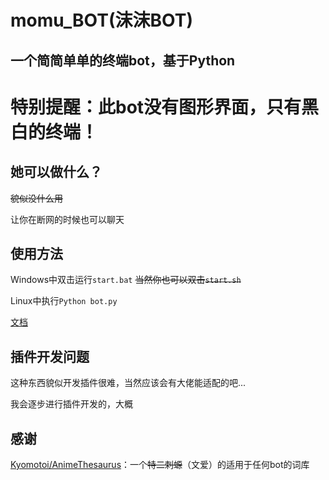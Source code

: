 # momu_BOT(沫沫BOT)
## 一个简简单单的终端bot，基于Python
# 特别提醒：此bot没有图形界面，只有黑白的终端！

## 她可以做什么？
~~貌似没什么用~~

让你在断网的时候也可以聊天
## 使用方法
Windows中双击运行`start.bat`
~~当然你也可以双击`start.sh`~~

Linux中执行`Python bot.py`

[文档](https://molanp.github.io/momu_bot)
## 插件开发问题
这种东西貌似开发插件很难，当然应该会有大佬能适配的吧...

我会逐步进行插件开发的，大概
## 感谢
[Kyomotoi/AnimeThesaurus](https://github.com/Kyomotoi/AnimeThesaurus)：一个~~特二刺螈~~（文爱）的适用于任何bot的词库
